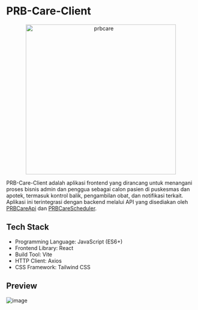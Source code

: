 # PRB-Care-Client
<p align="center">
<img src="https://github.com/user-attachments/assets/50eea6b6-e922-4dda-a036-3fbf1704458d" alt="prbcare" width="400">
</p>

PRB-Care-Client adalah aplikasi frontend yang dirancang untuk menangani proses bisnis admin dan penggua sebagai calon pasien di puskesmas dan apotek, termasuk kontrol balik, pengambilan obat, dan notifikasi terkait. Aplikasi ini terintegrasi dengan backend melalui API yang disediakan oleh [PRBCareApi](https://github.com/ScrKiddie/PRBCareApi) dan [PRBCareScheduler](https://github.com/ScrKiddie/PRBCareScheduler).
## Tech Stack
* Programming Language: JavaScript (ES6+)
* Frontend Library: React
* Build Tool: Vite
* HTTP Client: Axios
* CSS Framework: Tailwind CSS

## Preview
![image](https://github.com/user-attachments/assets/20a0fb3b-6420-4185-afd8-21bc5f8c9ebe)